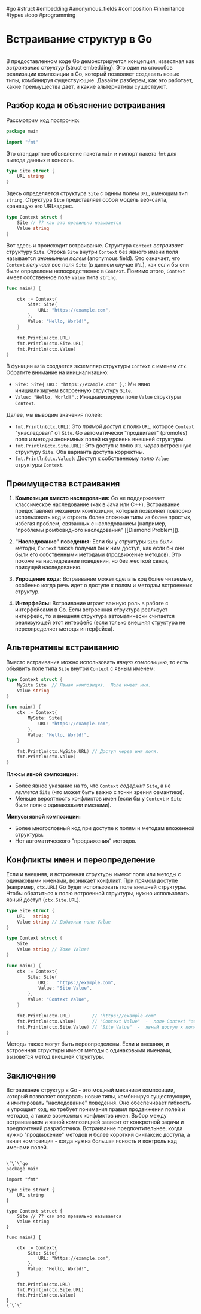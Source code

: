 #go #struct #embedding #anonymous_fields #composition #inheritance #types #oop #programming

# Встраивание структур в Go

```table-of-contents
```

В предоставленном коде Go демонстрируется концепция, известная как *встраивание структур* (struct embedding). Это один из способов реализации композиции в Go, который позволяет создавать новые типы, комбинируя существующие. Давайте разберем, как это работает, какие преимущества дает, и какие альтернативы существуют.

## Разбор кода и объяснение встраивания

Рассмотрим код построчно:

```go
package main

import "fmt"
```
Это стандартное объявление пакета `main` и импорт пакета `fmt` для вывода данных в консоль.

```go
type Site struct {
	URL string
}
```
Здесь определяется структура `Site` с одним полем `URL`, имеющим тип `string`. Структура `Site` представляет собой модель веб-сайта, хранящую его URL-адрес.

```go
type Context struct {
	Site // ?? как это правильно называется
	Value string
}
```
Вот здесь и происходит встраивание. Структура `Context` *встраивает* структуру `Site`. Строка `Site` внутри `Context` без явного имени поля называется *анонимным полем* (anonymous field).  Это означает, что `Context` *получает* все поля `Site` (в данном случае `URL`), как если бы они были определены непосредственно в `Context`.  Помимо этого, `Context` имеет собственное поле `Value` типа `string`.

```go
func main() {

	ctx := Context{
		Site: Site{
			URL: "https://example.com",
		},
		Value: "Hello, World!",
	}

	fmt.Println(ctx.URL)
	fmt.Println(ctx.Site.URL)
	fmt.Println(ctx.Value)
}
```
В функции `main` создается экземпляр структуры `Context` с именем `ctx`. Обратите внимание на инициализацию:

*   `Site: Site{ URL: "https://example.com" },`:  Мы явно инициализируем встроенную структуру `Site`.
*   `Value: "Hello, World!",`:  Инициализируем поле `Value` структуры `Context`.

Далее, мы выводим значения полей:

*   `fmt.Println(ctx.URL)`:  Это *прямой доступ* к полю `URL`, которое `Context` "унаследовал" от `Site`.  Go автоматически "продвигает" (promotes) поля и методы анонимных полей на уровень внешней структуры.
*   `fmt.Println(ctx.Site.URL)`:  Это доступ к полю `URL` *через* встроенную структуру `Site`.  Оба варианта доступа корректны.
*   `fmt.Println(ctx.Value)`:  Доступ к собственному полю `Value` структуры `Context`.

## Преимущества встраивания

1.  **Композиция вместо наследования:** Go не поддерживает классическое наследование (как в Java или C++). Встраивание предоставляет механизм композиции, который позволяет повторно использовать код и строить более сложные типы из более простых, избегая проблем, связанных с наследованием (например, "проблемы ромбовидного наследования" [[Diamond Problem]]).

2.  **"Наследование" поведения:** Если бы у структуры `Site` были методы, `Context` также получил бы к ним доступ, как если бы они были его собственными методами (продвижение методов). Это похоже на наследование поведения, но без жесткой связи, присущей наследованию.

3.  **Упрощение кода:** Встраивание может сделать код более читаемым, особенно когда речь идет о доступе к полям и методам встроенных структур.

4.  **Интерфейсы:** Встраивание играет важную роль в работе с интерфейсами в Go. Если встроенная структура реализует интерфейс, то и внешняя структура автоматически считается реализующей этот интерфейс (если только внешняя структура не переопределяет методы интерфейса).

## Альтернативы встраиванию

Вместо встраивания можно использовать *явную композицию*, то есть объявить поле типа `Site` внутри `Context` с явным именем:

```go
type Context struct {
	MySite Site  // Явная композиция.  Поле имеет имя.
	Value string
}

func main() {
	ctx := Context{
		MySite: Site{
			URL: "https://example.com",
		},
		Value: "Hello, World!",
	}

	fmt.Println(ctx.MySite.URL) // Доступ через имя поля.
	fmt.Println(ctx.Value)
}
```

**Плюсы явной композиции:**

*   Более явное указание на то, что `Context` *содержит* `Site`, а не *является* `Site` (что может быть важно с точки зрения семантики).
*   Меньше вероятность конфликтов имен (если бы у `Context` и `Site` были поля с одинаковыми именами).

**Минусы явной композиции:**

*   Более многословный код при доступе к полям и методам вложенной структуры.
*   Нет автоматического "продвижения" методов.

## Конфликты имен и переопределение

Если и внешняя, и встроенная структуры имеют поля или методы с одинаковыми именами, возникает конфликт.  При прямом доступе (например, `ctx.URL`) Go будет использовать поле внешней структуры. Чтобы обратиться к полю встроенной структуры, нужно использовать явный доступ (`ctx.Site.URL`).

```go
type Site struct {
	URL   string
	Value string // Добавили поле Value
}

type Context struct {
	Site
	Value string // Тоже Value!
}

func main() {
	ctx := Context{
		Site: Site{
			URL:   "https://example.com",
			Value: "Site Value",
		},
		Value: "Context Value",
	}

	fmt.Println(ctx.URL)        // "https://example.com"
	fmt.Println(ctx.Value)      // "Context Value"  -  поле Context "затеняет" поле Site
	fmt.Println(ctx.Site.Value) // "Site Value"  -  явный доступ к полю Site
}
```

Методы также могут быть переопределены. Если и внешняя, и встроенная структуры имеют методы с одинаковыми именами, вызовется метод внешней структуры.

## Заключение

Встраивание структур в Go - это мощный механизм композиции, который позволяет создавать новые типы, комбинируя существующие, и имитировать "наследование" поведения.  Оно обеспечивает гибкость и упрощает код, но требует понимания правил продвижения полей и методов, а также возможных конфликтов имен.  Выбор между встраиванием и явной композицией зависит от конкретной задачи и предпочтений разработчика. Встраивание предпочтительнее, когда нужно "продвижение" методов и более короткий синтаксис доступа, а явная композиция - когда нужна большая ясность и контроль над именами полей.

```old

\`\`\`go
package main

import "fmt"

type Site struct {
	URL string
}

type Context struct {
	Site // ?? как это правильно называется
	Value string
}

func main() {

	ctx := Context{
		Site: Site{
			URL: "https://example.com",
		},
		Value: "Hello, World!",
	}

	fmt.Println(ctx.URL)
	fmt.Println(ctx.Site.URL)
	fmt.Println(ctx.Value)
}
\`\`\`
```
